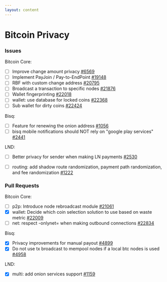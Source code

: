 ```yaml
---
layout: content
---
```


# Bitcoin Privacy

### Issues

Bitcoin Core:

- [ ] Improve change amount privacy [#6569](https://github.com/bitcoin/bitcoin/issues/6569)
- [ ] Implement PayJoin / Pay-to-EndPoint [#19148](https://github.com/bitcoin/bitcoin/issues/19148)
- [ ] RBF with custom change address [#20795](https://github.com/bitcoin/bitcoin/issues/20795)
- [ ] Broadcast a transaction to specific nodes [#21876](https://github.com/bitcoin/bitcoin/issues/21876)
- [ ] Wallet fingerprinting [#22018](https://github.com/bitcoin/bitcoin/issues/22018)
- [ ] wallet: use database for locked coins [#22368](https://github.com/bitcoin/bitcoin/issues/22368)
- [ ] Sub wallet for dirty coins [#22424](https://github.com/bitcoin/bitcoin/issues/22424)

Bisq:

- [ ] Feature for renewing the onion address [#1056](https://github.com/bisq-network/bisq/issues/1056)
- [ ] bisq mobile notifications should NOT rely on "google play services" [#2441](https://github.com/bisq-network/bisq/issues/2441)

LND:

- [ ] Better privacy for sender when making LN payments [#2530](https://github.com/lightningnetwork/lnd/issues/2530)
- [ ] routing: add shadow route randomization, payment path randomization, and fee randomization [#1222](https://github.com/lightningnetwork/lnd/issues/1222)




### Pull Requests

Bitcoin Core:

- [ ] p2p: Introduce node rebroadcast module [#21061](https://github.com/bitcoin/bitcoin/pull/21061)
- [x] wallet: Decide which coin selection solution to use based on waste metric [#22009](https://github.com/bitcoin/bitcoin/pull/22009)
- [ ] net: respect -onlynet= when making outbound connections [#22834](https://github.com/bitcoin/bitcoin/pull/22834)

Bisq:

- [x] Privacy improvements for manual payout [#4899](https://github.com/bisq-network/bisq/pull/4899)
- [x] Do not use tx broadcast to mempool nodes if a local btc nodes is used [#4958](https://github.com/bisq-network/bisq/pull/4958)

LND:

- [x] multi: add onion services support [#1159](https://github.com/lightningnetwork/lnd/pull/1159)
